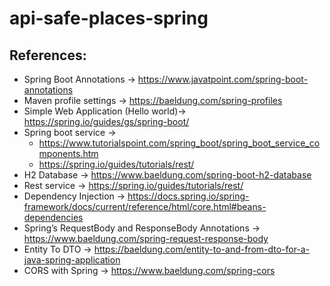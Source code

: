 # api-safe-places-spring

## References:
- Spring Boot Annotations -> https://www.javatpoint.com/spring-boot-annotations
- Maven profile settings -> https://baeldung.com/spring-profiles
- Simple Web Application (Hello world)-> https://spring.io/guides/gs/spring-boot/
- Spring boot service ->
  - https://www.tutorialspoint.com/spring_boot/spring_boot_service_components.htm
  - https://spring.io/guides/tutorials/rest/
- H2 Database -> https://www.baeldung.com/spring-boot-h2-database
- Rest service -> https://spring.io/guides/tutorials/rest/
- Dependency Injection -> https://docs.spring.io/spring-framework/docs/current/reference/html/core.html#beans-dependencies
- Spring’s RequestBody and ResponseBody Annotations -> https://www.baeldung.com/spring-request-response-body
- Entity To DTO -> https://baeldung.com/entity-to-and-from-dto-for-a-java-spring-application
- CORS with Spring -> https://www.baeldung.com/spring-cors
